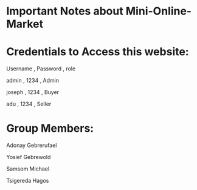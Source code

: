# Important Notes about Mini-Online-Market



# Credentials to Access this website:

Username ,        Password     ,    role

admin    ,        1234          ,  Admin

joseph   ,       1234           ,  Buyer

adu      ,        1234          , Seller

# Group Members:

Adonay Gebrerufael

Yosief Gebrewold

Samsom Michael

Tsigereda Hagos


